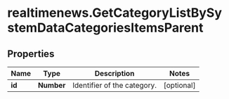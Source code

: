 # realtimenews.GetCategoryListBySystemDataCategoriesItemsParent

## Properties

Name | Type | Description | Notes
------------ | ------------- | ------------- | -------------
**id** | **Number** | Identifier of the category. | [optional] 


